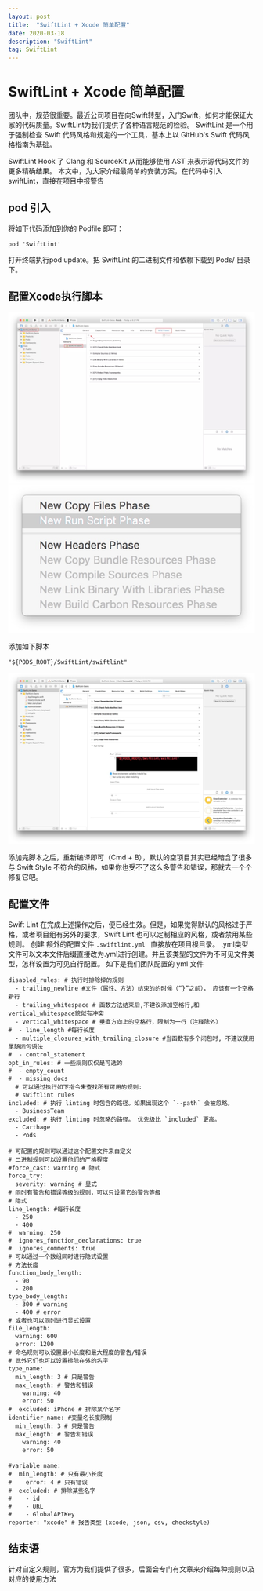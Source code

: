 ```yaml
---
layout: post  
title:  "SwiftLint + Xcode 简单配置"  
date: 2020-03-18  
description: "SwiftLint"
tag: SwiftLint
---
```

# SwiftLint + Xcode 简单配置
团队中，规范很重要。最近公司项目在向Swift转型，入门Swift，如何才能保证大家的代码质量。SwiftLint为我们提供了各种语言规范的检验。
SwiftLint 是一个用于强制检查 Swift 代码风格和规定的一个工具，基本上以 GitHub's Swift 代码风格指南为基础。

SwiftLint Hook 了 Clang 和 SourceKit 从而能够使用 AST 来表示源代码文件的更多精确结果。
本文中，为大家介绍最简单的安装方案，在代码中引入swiftLint，直接在项目中报警告
## pod 引入
将如下代码添加到你的 Podfile 即可：

```
pod 'SwiftLint'
```
打开终端执行pod update。把 SwiftLint 的二进制文件和依赖下载到 Pods/ 目录下。
## 配置Xcode执行脚本
![](media/15845238106270/15845255240323.jpg)
![](media/15845238106270/15845255549345.jpg)

添加如下脚本

```
"${PODS_ROOT}/SwiftLint/swiftlint"
```
![](media/15845238106270/15845256406042.jpg)

添加完脚本之后，重新编译即可（Cmd + B），默认的空项目其实已经暗含了很多与 Swift Style 不符合的风格，如果你也受不了这么多警告和错误，那就去一个个修复它吧。


## 配置文件
Swift Lint 在完成上述操作之后，便已经生效。但是，如果觉得默认的风格过于严格，或者项目组有另外的要求，Swift Lint 也可以定制相应的风格，或者禁用某些规则。
创建 额外的配置文件 `.swiftlint.yml ` 直接放在项目根目录。
 .yml类型文件可以文本文件后缀直接改为.yml进行创建。并且该类型的文件为不可见文件类型，怎样设置为可见自行配置。
 如下是我们团队配置的  yml 文件
 
```
disabled_rules: # 执行时排除掉的规则
  - trailing_newline #文件（属性、方法）结束的的时候（“}”之前）， 应该有一个空格新行
  - trailing_whitespace # 函数方法结束后,不建议添加空格行,和vertical_whitespace貌似有冲突
  - vertical_whitespace # 垂直方向上的空格行，限制为一行（注释除外）
#  - line_length #每行长度
  - multiple_closures_with_trailing_closure #当函数有多个闭包时, 不建议使用尾随闭包语法
#  - control_statement
opt_in_rules: # 一些规则仅仅是可选的
#  - empty_count
#  - missing_docs
  # 可以通过执行如下指令来查找所有可用的规则:
  # swiftlint rules
included: # 执行 linting 时包含的路径。如果出现这个 `--path` 会被忽略。
  - BusinessTeam
excluded: # 执行 linting 时忽略的路径。 优先级比 `included` 更高。
  - Carthage
  - Pods

# 可配置的规则可以通过这个配置文件来自定义
# 二进制规则可以设置他们的严格程度
#force_cast: warning # 隐式
force_try:
  severity: warning # 显式
# 同时有警告和错误等级的规则，可以只设置它的警告等级
# 隐式
line_length: #每行长度
  - 250
  - 400
#  warning: 250
#  ignores_function_declarations: true
#  ignores_comments: true
# 可以通过一个数组同时进行隐式设置
# 方法长度
function_body_length:
  - 90
  - 200
type_body_length:
  - 300 # warning
  - 400 # error
# 或者也可以同时进行显式设置
file_length:
  warning: 600
  error: 1200
# 命名规则可以设置最小长度和最大程度的警告/错误
# 此外它们也可以设置排除在外的名字
type_name:
  min_length: 3 # 只是警告
  max_length: # 警告和错误
    warning: 40
    error: 50
#  excluded: iPhone # 排除某个名字
identifier_name: #变量名长度限制
  min_length: 3 # 只是警告
  max_length: # 警告和错误
    warning: 40
    error: 50

#variable_name:
#  min_length: # 只有最小长度
#    error: 4 # 只有错误
#  excluded: # 排除某些名字
#    - id
#    - URL
#    - GlobalAPIKey
reporter: "xcode" # 报告类型 (xcode, json, csv, checkstyle)

```

## 结束语
针对自定义规则，官方为我们提供了很多，后面会专门有文章来介绍每种规则以及对应的使用方法